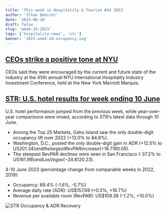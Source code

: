```yaml
---
title: 'This week in Hospitality & Tourism #24 2023'
author: 'Ilhan Demirer'
date: '2023-06-16'
draft: false
slug: 'week-24-2023'
tags: ['hospitality-news', 'str']
banner: '2023-week-24-occupancy.svg'
---
```


## [CEOs strike a positive tone at NYU](https://hotelbusiness.com/hb-on-the-scene-ceos-strike-positive-tone-at-nyu/)

CEOs said they were encouraged by the current and future state of the industry at the 45th annual NYU International Hospitality Industry Investment Conference, held at the New York Marriott Marquis.

## [STR: U.S. hotel results for week ending 10 June](https://str.com/press-release/str-us-hotel-results-week-ending-10-june)

U.S. hotel performance jumped from the previous week, while year-over-year comparisons were mixed, according to STR‘s latest data through 10 June.

- Among the Top 25 Markets, Oahu Island saw the only double-digit occupancy lift over 2022 (+13.0% to 84.8%).
- Washington, D.C., posted the only double-digit gain in ADR (+12.0% to US$201.34) and the largest RevPAR increase (+18.7% to US$160.05).
- The steepest RevPAR declines were seen in San Francisco (-37.2% to US$161.99) and Las Vegas (-24.8% to US$120.23).

4-10 June 2023 (percentage change from comparable weeks in 2022, 2019):

- Occupancy: 69.4% (-1.6%, -5.7%)
- Average daily rate (ADR): US$157.69 (+0.5%, +16.7%)
- Revenue per available room (RevPAR): US$109.38 (-1.2%, +10.0%)

![STR Occupancy & ADR Recovery](/images/blogimages/2023-week-24-occupancy.svg)
